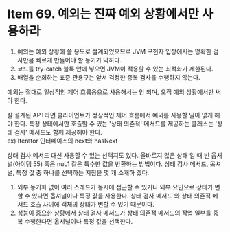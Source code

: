 # Item 69. 예외는 진짜 예외 상황에서만 사용하라
1. 예외는 예외 상황에 쓸 용도로 설계되었으므로 JVM 구현자 입장에서는 명확한 검사만큼 빠르게 만들어야 할 동기가 약하다.
2. 코드를 try-catch 블록 안에 넣으면 JVM이 적용할 수 있는 최적화가 제한된다.
3. 배열을 순회하는 표준 관용구는 앞서 걱정한 중복 검사를 수행하지 않는다. 

예외는 절대로 일상적인 제어 흐름용으로 사용해서는 안 되며, 오직 예외 상황에서만 써야 한다.  

잘 설계된 APT라면 클라이언트가 정상적인 제어 흐름에서 예외를 사용할 일이 없게 해야 한다. 
특정 상태에서만 호출할 수 있는 '상태 의존적' 메서드를 제공하는 클래스는 '상태 검사' 메서드도 함께 제공해야 한다.<br>
ex) Iterator 인터페이스의 next와 hasNext

상태 검사 메서드 대신 사용할 수 있는 선택지도 있다. 올바르지 않은 상태 일 때 빈 옵셔널(아이템 55) 혹은 nuL1 같은 특수한 값을 반환하는 방법이다.
상태 검사 메서드, 옵셔널, 특정 값 중 하나를 선택하는 지침을 몇 개 소개하 겠다.
1. 외부 동기화 없이 여러 스레드가 동시에 접근할 수 있거나 외부 요인으로 상태가 변할 수 있다면 옵셔널이나 특정 값을 사용한다. 상태 검사 메서드 와 상태 의존적 메서드 호출 사이에 객체의 상태가 변할 수 있기 때문이다.
2. 성능이 중요한 상황에서 상태 검사 메서드가 상태 의존적 메서드의 작업 일부를 중복 수행한다면 옵셔널이나 특정 값을 선택한다.